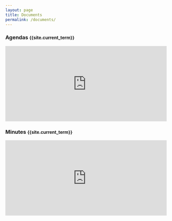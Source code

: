 ```yaml
---
layout: page
title: Documents
permalink: /documents/
---
```


<div class="row">
	<div class="col-lg-12">
		<div class="panel panel-primary">
			<div class="panel-heading">
				<h3 class="panel-title">Agendas <small>{{site.current_term}}</small></h3>
			</div>
			<div class="panel-body">
				<iframe src="https://drive.google.com/embeddedfolderview?id={{site.gdrive_agendas_folder}}#list" width="100%" height="235" frameborder="0"></iframe>
			</div>
		</div>
	</div>
	<div class="col-lg-12">
		<div class="panel panel-primary">
			<div class="panel-heading">
				<h3 class="panel-title">Minutes <small>{{site.current_term}}</small></h3>
			</div>
			<div class="panel-body">
				<iframe src="https://drive.google.com/embeddedfolderview?id={{site.gdrive_minutes_folder}}#list" width="100%" height="235" frameborder="0"></iframe>
			</div>
		</div>
	</div>
</div>
